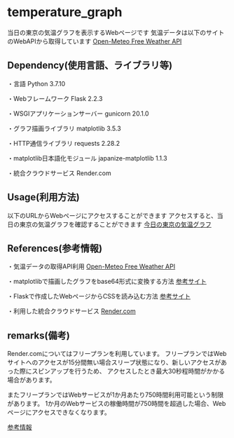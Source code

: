 # temperature_graph
当日の東京の気温グラフを表示するWebページです
気温データは以下のサイトのWebAPIから取得しています
[Open-Meteo Free Weather API](https://open-meteo.com/)

## Dependency(使用言語、ライブラリ等)
・言語
  Python 3.7.10

・Webフレームワーク
  Flask 2.2.3

・WSGIアプリケーションサーバー
  gunicorn 20.1.0

・グラフ描画ライブラリ
  matplotlib 3.5.3

・HTTP通信ライブラリ
  requests 2.28.2

・matplotlib日本語化モジュール
  japanize-matplotlib 1.1.3

・統合クラウドサービス
  Render.com

## Usage(利用方法)
以下のURLからWebページにアクセスすることができます
アクセスすると、当日の東京の気温グラフを確認することができます
[今日の東京の気温グラフ](https://temperature-graph.onrender.com/)

## References(参考情報)
・気温データの取得API利用
[Open-Meteo Free Weather API](https://open-meteo.com/)

・matplotlibで描画したグラフをbase64形式に変換する方法
[参考サイト](https://qiita.com/kujirahand/items/896ea20b28ee2ed96311)

・Flaskで作成したWebページからCSSを読み込む方法
[参考サイト](https://engineeringpython.com/%E3%80%90matplotlibpython%E3%80%91matplotlib%E3%82%92web%E3%82%A2%E3%83%97%E3%83%AA%E3%81%AB%E8%A1%A8%E7%A4%BA/)

・利用した統合クラウドサービス
[Render.com](https://render.com/)

## remarks(備考)
Render.comについてはフリープランを利用しています。
フリープランではWebサイトへのアクセスが15分間無い場合スリープ状態になり、新しいアクセスがあった際にスピンアップを行うため、
アクセスしたとき最大30秒程時間がかかる場合があります。

またフリープランではWebサービスが1か月あたり750時間利用可能という制限があります。
1か月のWebサービスの稼働時間が750時間を超過した場合、Webページにアクセスできなくなります。

[参考情報](https://render.com/docs/free)
